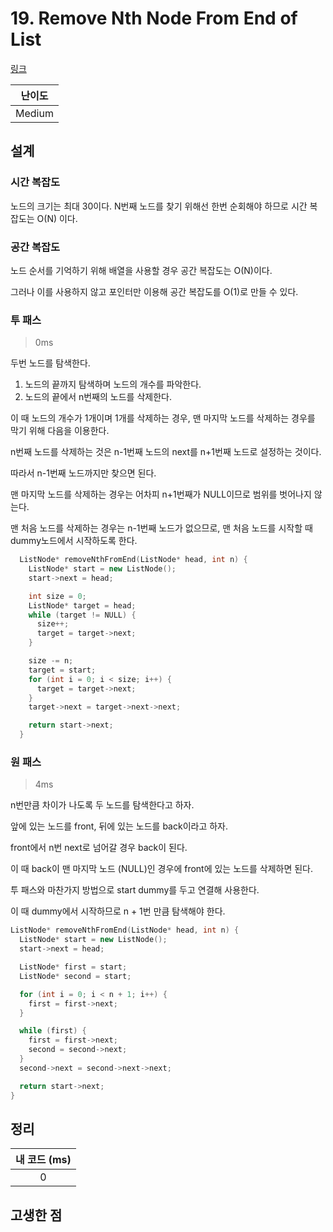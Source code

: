 # 19. Remove Nth Node From End of List

[링크](https://leetcode.com/problems/remove-nth-node-from-end-of-list/)

| 난이도 |
| :----: |
| Medium |

## 설계

### 시간 복잡도

노드의 크기는 최대 30이다. N번째 노드를 찾기 위해선 한번 순회해야 하므로 시간 복잡도는 O(N) 이다.

### 공간 복잡도

노드 순서를 기억하기 위해 배열을 사용할 경우 공간 복잡도는 O(N)이다.

그러나 이를 사용하지 않고 포인터만 이용해 공간 복잡도를 O(1)로 만들 수 있다.

### 투 패스

> 0ms

두번 노드를 탐색한다.

1. 노드의 끝까지 탐색하며 노드의 개수를 파악한다.
2. 노드의 끝에서 n번째의 노드를 삭제한다.

이 때 노드의 개수가 1개이며 1개를 삭제하는 경우, 맨 마지막 노드를 삭제하는 경우를 막기 위해 다음을 이용한다.

n번째 노드를 삭제하는 것은 n-1번째 노드의 next를 n+1번째 노드로 설정하는 것이다.

따라서 n-1번째 노드까지만 찾으면 된다.

맨 마지막 노드를 삭제하는 경우는 어차피 n+1번째가 NULL이므로 범위를 벗어나지 않는다.

맨 처음 노드를 삭제하는 경우는 n-1번째 노드가 없으므로, 맨 처음 노드를 시작할 때 dummy노드에서 시작하도록 한다.

```cpp
  ListNode* removeNthFromEnd(ListNode* head, int n) {
    ListNode* start = new ListNode();
    start->next = head;

    int size = 0;
    ListNode* target = head;
    while (target != NULL) {
      size++;
      target = target->next;
    }

    size -= n;
    target = start;
    for (int i = 0; i < size; i++) {
      target = target->next;
    }
    target->next = target->next->next;

    return start->next;
  }
```

### 원 패스

> 4ms

n번만큼 차이가 나도록 두 노드를 탐색한다고 하자.

앞에 있는 노드를 front, 뒤에 있는 노드를 back이라고 하자.

front에서 n번 next로 넘어갈 경우 back이 된다.

이 때 back이 맨 마지막 노드 (NULL)인 경우에 front에 있는 노드를 삭제하면 된다.

투 패스와 마찬가지 방법으로 start dummy를 두고 연결해 사용한다.

이 때 dummy에서 시작하므로 n + 1번 만큼 탐색해야 한다.

```cpp
ListNode* removeNthFromEnd(ListNode* head, int n) {
  ListNode* start = new ListNode();
  start->next = head;

  ListNode* first = start;
  ListNode* second = start;

  for (int i = 0; i < n + 1; i++) {
    first = first->next;
  }

  while (first) {
    first = first->next;
    second = second->next;
  }
  second->next = second->next->next;

  return start->next;
}
```

## 정리

| 내 코드 (ms) |
| :----------: |
|      0       |

## 고생한 점
